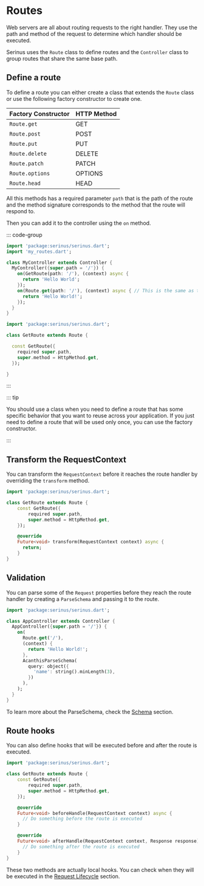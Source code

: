 # Routes

Web servers are all about routing requests to the right handler. They use the path and method of the request to determine which handler should be executed.

Serinus uses the `Route` class to define routes and the `Controller` class to group routes that share the same base path.

## Define a route

To define a route you can either create a class that extends the `Route` class or use the following factory constructor to create one.

| Factory Constructor | HTTP Method |
| --- | --- |
| `Route.get` | GET |
| `Route.post` | POST |
| `Route.put` | PUT |
| `Route.delete` | DELETE |
| `Route.patch` | PATCH |
| `Route.options` | OPTIONS |
| `Route.head` | HEAD |

All this methods has a required parameter `path` that is the path of the route and the method signature corresponds to the method that the route will respond to.

Then you can add it to the controller using the `on` method.

::: code-group

```dart [my_controller.dart]
import 'package:serinus/serinus.dart';
import 'my_routes.dart';

class MyController extends Controller {
  MyController({super.path = '/'}) {
    on(GetRoute(path: '/'), (context) async {
      return 'Hello World';
    });
    on(Route.get(path: '/'), (context) async { // This is the same as the previous route
      return 'Hello World!';
    });
  }
}
```

```dart [my_routes.dart]
import 'package:serinus/serinus.dart';

class GetRoute extends Route {

  const GetRoute({
    required super.path, 
    super.method = HttpMethod.get,
  });

}
```

:::

::: tip

You should use a class when you need to define a route that has some specific behavior that you want to reuse across your application. If you just need to define a route that will be used only once, you can use the factory constructor.

:::

## Transform the RequestContext

You can transform the `RequestContext` before it reaches the route handler by overriding the `transform` method.

```dart
import 'package:serinus/serinus.dart';

class GetRoute extends Route {
    const GetRoute({
        required super.path, 
        super.method = HttpMethod.get,
    });

    @override
    Future<void> transform(RequestContext context) async {
      return;
    }
}
```

## Validation

You can parse some of the `Request` properties before they reach the route handler by creating a `ParseSchema` and passing it to the route.

```dart
import 'package:serinus/serinus.dart';

class AppController extends Controller {
  AppController({super.path = '/'}) {
    on(
      Route.get('/'), 
      (context) {
        return 'Hello World!';
      },
      AcanthisParseSchema(
        query: object({
          'name': string().minLength(3),
        })
      ),
    );
  }
}
```

To learn more about the ParseSchema, check the [Schema](/validation/schema) section.

## Route hooks

You can also define hooks that will be executed before and after the route is executed.

```dart
import 'package:serinus/serinus.dart';

class GetRoute extends Route {
    const GetRoute({
        required super.path, 
        super.method = HttpMethod.get,
    });

    @override
    Future<void> beforeHandle(RequestContext context) async {
      // Do something before the route is executed
    }

    @override
    Future<void> afterHandle(RequestContext context, Response response) async {
      // Do something after the route is executed
    }
}
```

These two methods are actually local hooks. You can check when they will be executed in the [Request Lifecycle](../request_lifecycle) section.
